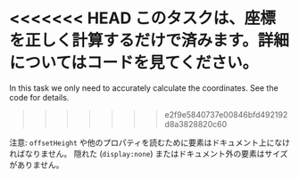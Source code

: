 <<<<<<< HEAD
このタスクは、座標を正しく計算するだけで済みます。詳細についてはコードを見てください。
=======
In this task we only need to accurately calculate the coordinates. See the code for details.
>>>>>>> e2f9e5840737e00846bfd492192d8a3828820c60

注意: `offsetHeight` や他のプロパティを読むために要素はドキュメント上になければなりません。
隠れた (`display:none`) またはドキュメント外の要素はサイズがありません。
